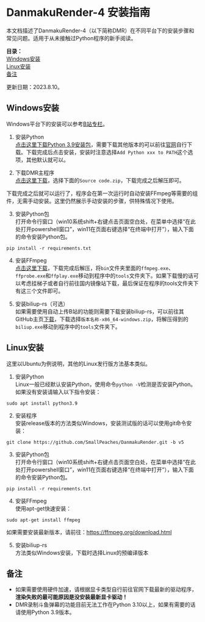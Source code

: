 # DanmakuRender-4 安装指南
本文档描述了DanmakuRender-4（以下简称DMR）在不同平台下的安装步骤和常见问题。适用于从未接触过Python程序的新手阅读。     

**目录：**      
[Windows安装](#Windows安装)     
[Linux安装](#Linux安装)         
[备注](#备注)           

更新日期：2023.8.10。     

## Windows安装
Windows平台下的安装可以参考[B站专栏](https://www.bilibili.com/read/cv22343026)。  

1. 安装Python            
[点击这里下载Python 3.9安装包](https://www.python.org/ftp/python/3.9.13/python-3.9.13-amd64.exe)，需要下载其他版本的可以前往[官网](https://www.python.org/downloads/)自行下载。下载完成后点击安装，安装时注意选择`Add Python xxx to PATH`这个选项，其他默认就可以。     

2. 下载DMR主程序    
[点击这里下载](https://github.com/SmallPeaches/DanmakuRender/releases/latest)，选择下面的`Source code.zip`，下载完成之后解压即可。 

下载完成之后就可以运行了，程序会在第一次运行时自动安装FFmpeg等需要的组件，无需手动安装。这里仍然展示手动安装的步骤，供特殊情况下使用。

3. 安装Python包     
打开命令行窗口（win10系统shift+右键点击页面空白处，在菜单中选择“在此处打开powershell窗口”，win11在页面右键选择“在终端中打开”），输入下面的命令安装Python包。    
```shell
pip install -r requirements.txt
```

4. 安装FFmpeg       
[点击这里下载](https://www.gyan.dev/ffmpeg/builds/ffmpeg-release-essentials.zip)，下载完成后解压，将`bin`文件夹里面的`ffmpeg.exe`、`ffprobe.exe`和`ffplay.exe`移动到程序中的`tools`文件夹下。如果下载慢的话可以考虑挂梯子或者自行前往国内镜像站下载，最后保证在程序的tools文件夹下有这三个文件即可。

5. 安装biliup-rs（可选）        
如果需要使用自动上传B站的功能则需要下载安装biliup-rs，可以前往其GitHub主页[下载](https://github.com/biliup/biliup-rs/releases/latest)，下载选择`版本名称-x86_64-windows.zip`，将解压得到的`biliup.exe`移动到程序中的`tools`文件夹下。

## Linux安装
这里以Ubuntu为例说明，其他的Linux发行版方法基本类似。   

1. 安装Python            
Linux一般已经默认安装Python，使用命令`python -V`检测是否安装Python。如果没有安装请输入以下指令安装：
```shell
sudo apt install python3.9
```

2. 安装程序     
安装release版本的方法类似Windows，安装测试版的话可以使用git命令安装：
```git
git clone https://github.com/SmallPeaches/DanmakuRender.git -b v5
```

3. 安装Python包     
打开命令行窗口（win10系统shift+右键点击页面空白处，在菜单中选择“在此处打开powershell窗口”，win11在页面右键选择“在终端中打开”），输入下面的命令安装Python包。    
```shell
pip install -r requirements.txt
```

4. 安装FFmpeg       
使用apt-get快速安装：
```shell
sudo apt-get install ffmpeg
```
如果需要安装最新版本，请前往：https://ffmpeg.org/download.html      

5. 安装biliup-rs        
方法类似Windows安装，下载时选择Linux的预编译版本        

## 备注     
- 如果需要使用硬件加速，请根据显卡类型自行前往官网下载最新的驱动程序，**渲染失败的最可能原因是没安装最新显卡驱动！**        
- DMR录制斗鱼弹幕的功能目前无法工作在Python 3.10以上，如果有需要的话请使用Python 3.9版本。        

